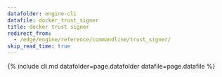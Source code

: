 ```yaml
---
datafolder: engine-cli
datafile: docker_trust_signer
title: docker trust signer
redirect_from:
  - /edge/engine/reference/commandline/trust_signer/
skip_read_time: true
---
```

<!--
This page is automatically generated from Docker's source code. If you want to
suggest a change to the text that appears here, open a ticket or pull request
in the source repository on GitHub:

https://github.com/docker/cli
-->

{% include cli.md datafolder=page.datafolder datafile=page.datafile %}
